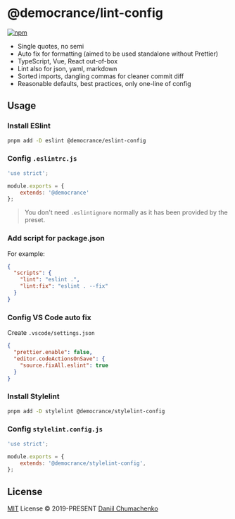 # @democrance/lint-config

[![npm](https://img.shields.io/npm/v/@democrance/eslint-config?color=a1b858&label=)](https://npmjs.com/package/@democrance/eslint-config)

- Single quotes, no semi
- Auto fix for formatting (aimed to be used standalone without Prettier)
- TypeScript, Vue, React out-of-box
- Lint also for json, yaml, markdown
- Sorted imports, dangling commas for cleaner commit diff
- Reasonable defaults, best practices, only one-line of config

## Usage

### Install ESlint

```bash
pnpm add -D eslint @democrance/eslint-config
```

### Config `.eslintrc.js`

```cjs
'use strict';

module.exports = {
    extends: '@democrance'
};
```

> You don't need `.eslintignore` normally as it has been provided by the preset.

### Add script for package.json

For example:

```json
{
  "scripts": {
    "lint": "eslint .",
    "lint:fix": "eslint . --fix"
  }
}
```

### Config VS Code auto fix

Create `.vscode/settings.json`

```json
{
  "prettier.enable": false,
  "editor.codeActionsOnSave": {
    "source.fixAll.eslint": true
  }
}
```

### Install Stylelint

```bash
pnpm add -D stylelint @democrance/stylelint-config
```

### Config `stylelint.config.js`

```js
'use strict';

module.exports = {
    extends: '@democrance/stylelint-config',
};
```

## License

[MIT](./LICENSE) License &copy; 2019-PRESENT [Daniil Chumachenko](https://github.com/daniil4udo)
